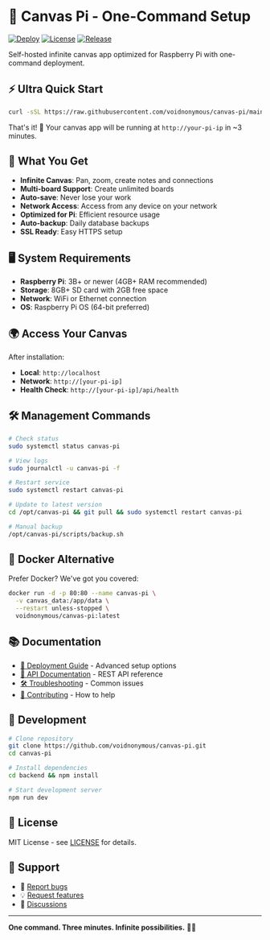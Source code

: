 # 🍓 Canvas Pi - One-Command Setup

[![Deploy](https://img.shields.io/badge/Deploy-Raspberry%20Pi-green?logo=raspberry-pi)](https://github.com/voidnonymous/canvas-pi)
[![License](https://img.shields.io/badge/License-MIT-blue.svg)](LICENSE)
[![Release](https://img.shields.io/github/v/release/voidnonymous/canvas-pi)](https://github.com/voidnonymous/canvas-pi/releases)

Self-hosted infinite canvas app optimized for Raspberry Pi with one-command deployment.

## ⚡ Ultra Quick Start

```bash
curl -sSL https://raw.githubusercontent.com/voidnonymous/canvas-pi/main/install.sh | bash
```

That's it! 🎉 Your canvas app will be running at `http://your-pi-ip` in ~3 minutes.

## 🎯 What You Get

- **Infinite Canvas**: Pan, zoom, create notes and connections
- **Multi-board Support**: Create unlimited boards
- **Auto-save**: Never lose your work
- **Network Access**: Access from any device on your network
- **Optimized for Pi**: Efficient resource usage
- **Auto-backup**: Daily database backups
- **SSL Ready**: Easy HTTPS setup

## 🖥️ System Requirements

- **Raspberry Pi**: 3B+ or newer (4GB+ RAM recommended)
- **Storage**: 8GB+ SD card with 2GB free space
- **Network**: WiFi or Ethernet connection
- **OS**: Raspberry Pi OS (64-bit preferred)

## 🌍 Access Your Canvas

After installation:
- **Local**: `http://localhost`
- **Network**: `http://[your-pi-ip]`
- **Health Check**: `http://[your-pi-ip]/api/health`

## 🛠️ Management Commands

```bash
# Check status
sudo systemctl status canvas-pi

# View logs
sudo journalctl -u canvas-pi -f

# Restart service
sudo systemctl restart canvas-pi

# Update to latest version
cd /opt/canvas-pi && git pull && sudo systemctl restart canvas-pi

# Manual backup
/opt/canvas-pi/scripts/backup.sh
```

## 🐳 Docker Alternative

Prefer Docker? We've got you covered:

```bash
docker run -d -p 80:80 --name canvas-pi \
  -v canvas_data:/app/data \
  --restart unless-stopped \
  voidnonymous/canvas-pi:latest
```

## 📚 Documentation

- [📖 Deployment Guide](docs/DEPLOYMENT.md) - Advanced setup options
- [🔌 API Documentation](docs/API.md) - REST API reference
- [🛠️ Troubleshooting](docs/TROUBLESHOOTING.md) - Common issues
- [🤝 Contributing](CONTRIBUTING.md) - How to help

## 🔧 Development

```bash
# Clone repository
git clone https://github.com/voidnonymous/canvas-pi.git
cd canvas-pi

# Install dependencies
cd backend && npm install

# Start development server
npm run dev
```

## 📄 License

MIT License - see [LICENSE](LICENSE) for details.

## 🙋 Support

- 🐛 [Report bugs](https://github.com/voidnonymous/canvas-pi/issues)
- 💡 [Request features](https://github.com/voidnonymous/canvas-pi/issues)
- 💬 [Discussions](https://github.com/voidnonymous/canvas-pi/discussions)

---

**One command. Three minutes. Infinite possibilities.** 🍓✨
